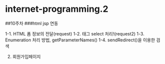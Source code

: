 # internet-programming.2
##10주차
###html jsp 연동

1-1. HTML 폼 정보의 전달(request)
1-2. 태그 select 처리!(request2)
1-3. Enumeration 처리 방법, getParameterNames()
1-4. sendRedirect()을 이용한 검색

2. 회원가입페이지
